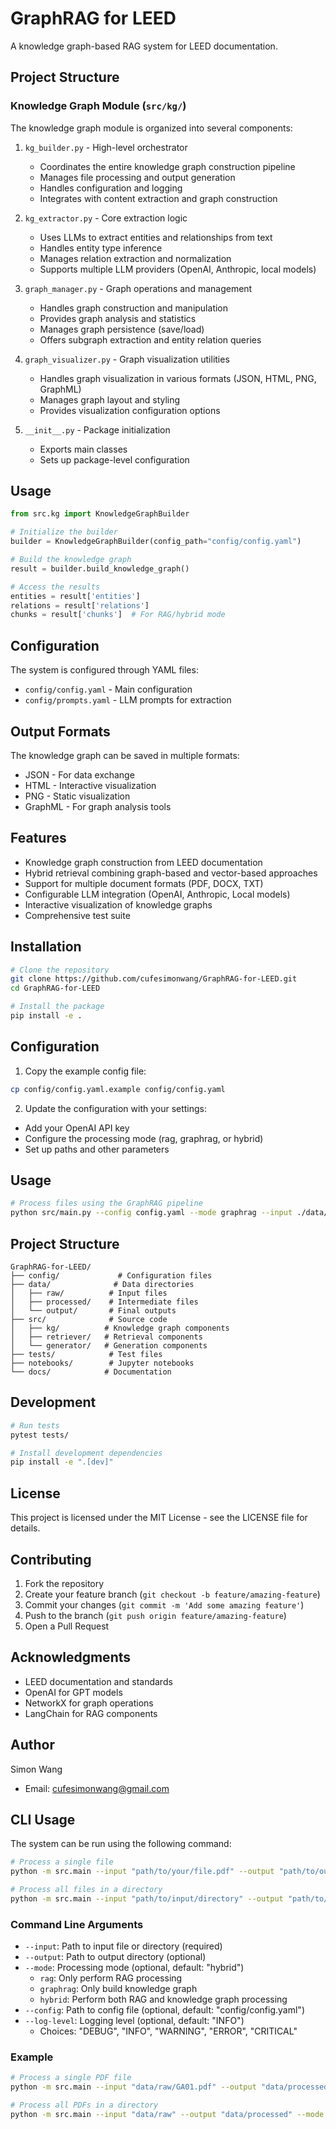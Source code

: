 # GraphRAG for LEED

A knowledge graph-based RAG system for LEED documentation.

## Project Structure

### Knowledge Graph Module (`src/kg/`)

The knowledge graph module is organized into several components:

1. `kg_builder.py` - High-level orchestrator

   - Coordinates the entire knowledge graph construction pipeline
   - Manages file processing and output generation
   - Handles configuration and logging
   - Integrates with content extraction and graph construction

2. `kg_extractor.py` - Core extraction logic

   - Uses LLMs to extract entities and relationships from text
   - Handles entity type inference
   - Manages relation extraction and normalization
   - Supports multiple LLM providers (OpenAI, Anthropic, local models)

3. `graph_manager.py` - Graph operations and management

   - Handles graph construction and manipulation
   - Provides graph analysis and statistics
   - Manages graph persistence (save/load)
   - Offers subgraph extraction and entity relation queries

4. `graph_visualizer.py` - Graph visualization utilities

   - Handles graph visualization in various formats (JSON, HTML, PNG, GraphML)
   - Manages graph layout and styling
   - Provides visualization configuration options

5. `__init__.py` - Package initialization
   - Exports main classes
   - Sets up package-level configuration

## Usage

```python
from src.kg import KnowledgeGraphBuilder

# Initialize the builder
builder = KnowledgeGraphBuilder(config_path="config/config.yaml")

# Build the knowledge graph
result = builder.build_knowledge_graph()

# Access the results
entities = result['entities']
relations = result['relations']
chunks = result['chunks']  # For RAG/hybrid mode
```

## Configuration

The system is configured through YAML files:

- `config/config.yaml` - Main configuration
- `config/prompts.yaml` - LLM prompts for extraction

## Output Formats

The knowledge graph can be saved in multiple formats:

- JSON - For data exchange
- HTML - Interactive visualization
- PNG - Static visualization
- GraphML - For graph analysis tools

## Features

- Knowledge graph construction from LEED documentation
- Hybrid retrieval combining graph-based and vector-based approaches
- Support for multiple document formats (PDF, DOCX, TXT)
- Configurable LLM integration (OpenAI, Anthropic, Local models)
- Interactive visualization of knowledge graphs
- Comprehensive test suite

## Installation

```bash
# Clone the repository
git clone https://github.com/cufesimonwang/GraphRAG-for-LEED.git
cd GraphRAG-for-LEED

# Install the package
pip install -e .
```

## Configuration

1. Copy the example config file:

```bash
cp config/config.yaml.example config/config.yaml
```

2. Update the configuration with your settings:

- Add your OpenAI API key
- Configure the processing mode (rag, graphrag, or hybrid)
- Set up paths and other parameters

## Usage

```bash
# Process files using the GraphRAG pipeline
python src/main.py --config config.yaml --mode graphrag --input ./data/raw --output ./data/processed
```

## Project Structure

```
GraphRAG-for-LEED/
├── config/             # Configuration files
├── data/              # Data directories
│   ├── raw/          # Input files
│   ├── processed/    # Intermediate files
│   └── output/       # Final outputs
├── src/              # Source code
│   ├── kg/          # Knowledge graph components
│   ├── retriever/   # Retrieval components
│   └── generator/   # Generation components
├── tests/            # Test files
├── notebooks/        # Jupyter notebooks
└── docs/            # Documentation
```

## Development

```bash
# Run tests
pytest tests/

# Install development dependencies
pip install -e ".[dev]"
```

## License

This project is licensed under the MIT License - see the LICENSE file for details.

## Contributing

1. Fork the repository
2. Create your feature branch (`git checkout -b feature/amazing-feature`)
3. Commit your changes (`git commit -m 'Add some amazing feature'`)
4. Push to the branch (`git push origin feature/amazing-feature`)
5. Open a Pull Request

## Acknowledgments

- LEED documentation and standards
- OpenAI for GPT models
- NetworkX for graph operations
- LangChain for RAG components

## Author

Simon Wang

- Email: cufesimonwang@gmail.com

## CLI Usage

The system can be run using the following command:

```bash
# Process a single file
python -m src.main --input "path/to/your/file.pdf" --output "path/to/output" --mode "hybrid"

# Process all files in a directory
python -m src.main --input "path/to/input/directory" --output "path/to/output" --mode "hybrid"
```

### Command Line Arguments

- `--input`: Path to input file or directory (required)
- `--output`: Path to output directory (optional)
- `--mode`: Processing mode (optional, default: "hybrid")
  - `rag`: Only perform RAG processing
  - `graphrag`: Only build knowledge graph
  - `hybrid`: Perform both RAG and knowledge graph processing
- `--config`: Path to config file (optional, default: "config/config.yaml")
- `--log-level`: Logging level (optional, default: "INFO")
  - Choices: "DEBUG", "INFO", "WARNING", "ERROR", "CRITICAL"

### Example

```bash
# Process a single PDF file
python -m src.main --input "data/raw/GA01.pdf" --output "data/processed" --mode "hybrid"

# Process all PDFs in a directory
python -m src.main --input "data/raw" --output "data/processed" --mode "hybrid"
```
